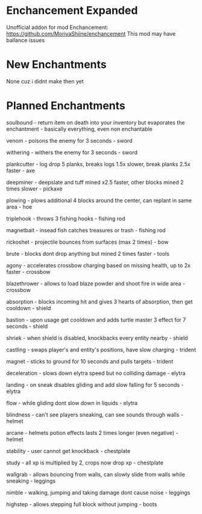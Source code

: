 # Enchancement Expanded
Unofficial addon for mod Enchancement: https://github.com/MoriyaShiine/enchancement
This mod may have ballance issues

# New Enchantments
None cuz i didnt make then yet

# Planned Enchantments
soulbound - return item on death into your inventory but evaporates the enchantment - basically everything, even non enchantable

venom - poisons the enemy for 3 seconds - sword

withering - withers the enemy for 3 seconds - sword

plankcutter	- log drop 5 planks, breaks logs 1.5x slower, break planks 2.5x faster - axe

deepminer - deepslate and tuff mined x2.5 faster, other blocks mined 2 times slower - pickaxe

plowing - plows additional 4 blocks around the center, can replant in same area - hoe

triplehook - throws 3 fishing hooks - fishing rod

magnetbait - insead fish catches treasures or trash - fishing rod

rickoshet - projectile bounces from surfaces (max 2 times) - bow

brute -	blocks dont drop anything but mined 2 times faster - tools

agony - accelerates crossbow charging based on missing health, up to 2x faster - crossbow

blazethrower - allows to load blaze powder and shoot fire in wide area - crossbow

absorption - blocks incoming hit and gives 3 hearts of absorption, then get cooldown - shield

bastion - upon usage get cooldown and adds turtle master 3 effect for 7 seconds - shield

shriek - when shield is disabled, knockbacks every entity nearby - shield

castling - swaps player's and entity's positions, have slow charging - trident

magnet - sticks to ground for 10 seconds and pulls targets - trident

deceleration - slows down elytra speed but no colliding damage - elytra

landing - on sneak disables gliding and add slow falling for 5 seconds - elytra

flow - while gliding dont slow down in liquids - elytra

blindness - can't see players sneaking, can see sounds through walls - helmet

arcane - helmets	potion effects lasts 2 times longer (even negative) - helmet

stability	-	user cannot get knockback - chestplate

study - all xp is multiplied by 2, crops now drop xp - chestplate

wallgrab - allows bouncing from walls, can slowly slide from walls while sneaking - leggings

nimble - walking, jumping and taking damage dont cause noise - leggings

highstep - allows stepping full block without jumping - boots

